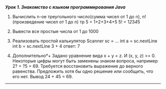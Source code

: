 **_Урок 1. Знакомство с языком программирования Java_**
1. Вычислить n-ое треугольного число(сумма чисел от 1 до n), n! (произведение чисел от 1 до n) тр 5 = 1+2+3+4+5 5! = 1*2*3*4*5
2. Вывести все простые числа от 1 до 1000
3. Реализовать простой калькулятор Scanner sc = ... int a = sc.nextLine int b = sc.nextLine
3 + 4
ответ: 7

4. Дополнительно*+ Задано уравнение вида x + y = z. И (x, y, z) >= 0. Некоторые цифры могут быть заменены знаком вопроса, например 2? + ?5 = 69. Требуется восстановить выражение до верного равенства. Предложить хотя бы одно решение или сообщить, что его нет.
Вывод 24 + 45 = 69.

<hr>